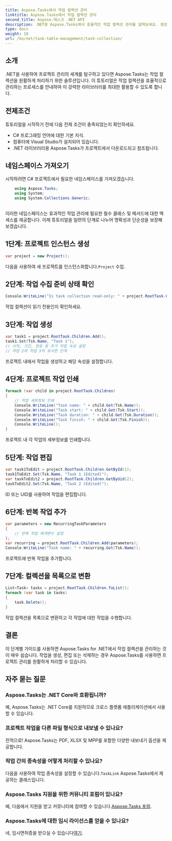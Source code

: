 ```yaml
---
title: Aspose.Tasks에서 작업 컬렉션 관리
linktitle: Aspose.Tasks에서 작업 컬렉션 관리
second_title: Aspose.태스크 .NET API
description: .NET용 Aspose.Tasks에서 효율적인 작업 컬렉션 관리를 살펴보세요. 생성부터 편집까지 마스터 프로젝트 관리를 쉽게 수행하세요.
type: docs
weight: 18
url: /ko/net/task-table-management/task-collection/
---
```

## 소개
.NET을 사용하여 프로젝트 관리의 세계를 탐구하고 있다면 Aspose.Tasks는 작업 컬렉션을 원활하게 처리하기 위한 솔루션입니다. 이 튜토리얼은 작업 컬렉션을 효율적으로 관리하는 프로세스를 안내하여 이 강력한 라이브러리를 최대한 활용할 수 있도록 합니다.
## 전제조건
튜토리얼을 시작하기 전에 다음 전제 조건이 충족되었는지 확인하세요.
- C# 프로그래밍 언어에 대한 기본 지식.
- 컴퓨터에 Visual Studio가 설치되어 있습니다.
- .NET 라이브러리용 Aspose.Tasks가 프로젝트에서 다운로드되고 참조됩니다.
## 네임스페이스 가져오기
시작하려면 C# 프로젝트에서 필요한 네임스페이스를 가져오겠습니다.
```csharp
	using Aspose.Tasks;
    using System;
    using System.Collections.Generic;
    
```
이러한 네임스페이스는 효과적인 작업 관리에 필요한 필수 클래스 및 메서드에 대한 액세스를 제공합니다.
이제 튜토리얼을 일련의 단계로 나누어 명확성과 단순성을 보장해 보겠습니다.
## 1단계: 프로젝트 인스턴스 생성
```csharp
var project = new Project();
```
 다음을 사용하여 새 프로젝트를 인스턴스화합니다.`Project` 수업.
## 2단계: 작업 수집 준비 상태 확인
```csharp
Console.WriteLine("Is task collection read-only: " + project.RootTask.Children.IsReadOnly);
```
작업 컬렉션이 읽기 전용인지 확인하세요.
## 3단계: 작업 생성
```csharp
var task1 = project.RootTask.Children.Add();
task1.Set(Tsk.Name, "Task 1");
// 시작, 기간, 완료 등 추가 작업 속성 설정
// 작업 2와 작업 3의 유사한 단계
```
프로젝트 내에서 작업을 생성하고 해당 속성을 설정합니다.
## 4단계: 프로젝트 작업 인쇄
```csharp
foreach (var child in project.RootTask.Children)
{
    // 작업 세부정보 인쇄
    Console.WriteLine("Task name: " + child.Get(Tsk.Name));
    Console.WriteLine("Task start: " + child.Get(Tsk.Start));
    Console.WriteLine("Task duration: " + child.Get(Tsk.Duration));
    Console.WriteLine("Task finish: " + child.Get(Tsk.Finish));
    Console.WriteLine();
}
```
프로젝트 내 각 작업의 세부정보를 인쇄합니다.
## 5단계: 작업 편집
```csharp
var task1ToEdit = project.RootTask.Children.GetById(1);
task1ToEdit.Set(Tsk.Name, "Task 1 (Edited)");
var taskToEdit2 = project.RootTask.Children.GetByUid(2);
taskToEdit2.Set(Tsk.Name, "Task 2 (Edited)");
```
ID 또는 UID를 사용하여 작업을 편집합니다.
## 6단계: 반복 작업 추가
```csharp
var parameters = new RecurringTaskParameters
{
    // 반복 작업 매개변수 설정
};
var recurring = project.RootTask.Children.Add(parameters);
Console.WriteLine("Task name: " + recurring.Get(Tsk.Name));
```
프로젝트에 반복 작업을 추가합니다.
## 7단계: 컬렉션을 목록으로 변환
```csharp
List<Task> tasks = project.RootTask.Children.ToList();
foreach (var task in tasks)
{
    task.Delete();
}
```
작업 컬렉션을 목록으로 변환하고 각 작업에 대한 작업을 수행합니다.
## 결론
이 단계별 가이드를 사용하면 Aspose.Tasks for .NET에서 작업 컬렉션을 관리하는 것이 매우 쉽습니다. 작업을 생성, 편집 또는 삭제하는 경우 Aspose.Tasks를 사용하면 프로젝트 관리를 원활하게 처리할 수 있습니다.
## 자주 묻는 질문
### Aspose.Tasks는 .NET Core와 호환됩니까?
예, Aspose.Tasks는 .NET Core를 지원하므로 크로스 플랫폼 애플리케이션에서 사용할 수 있습니다.
### 프로젝트 작업을 다른 파일 형식으로 내보낼 수 있나요?
전적으로! Aspose.Tasks는 PDF, XLSX 및 MPP를 포함한 다양한 내보내기 옵션을 제공합니다.
### 작업 간의 종속성을 어떻게 처리할 수 있나요?
 다음을 사용하여 작업 종속성을 설정할 수 있습니다.`TaskLink` Aspose.Tasks에서 제공하는 클래스입니다.
### Aspose.Tasks 지원을 위한 커뮤니티 포럼이 있나요?
 예, 다음에서 지원을 받고 커뮤니티에 참여할 수 있습니다.[Aspose.Tasks 포럼](https://forum.aspose.com/c/tasks/15).
### Aspose.Tasks에 대한 임시 라이선스를 얻을 수 있나요?
 네, 임시면허증을 받으실 수 있습니다[여기](https://purchase.aspose.com/temporary-license/).